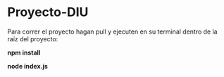 # Proyecto-DIU

Para correr el proyecto hagan pull y ejecuten en su terminal dentro de la raíz del proyecto:

**npm install**

**node index.js**


